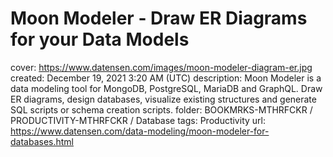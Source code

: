 # Moon Modeler - Draw ER Diagrams for your Data Models

cover: https://www.datensen.com/images/moon-modeler-diagram-er.jpg
created: December 19, 2021 3:20 AM (UTC)
description: Moon Modeler is a data modeling tool for MongoDB, PostgreSQL, MariaDB and GraphQL. Draw ER diagrams, design databases, visualize existing structures and generate SQL scripts or schema creation scripts.
folder: BOOKMRKS-MTHRFCKR / PRODUCTIVITY-MTHRFCKR / Database
tags: Productivity
url: https://www.datensen.com/data-modeling/moon-modeler-for-databases.html